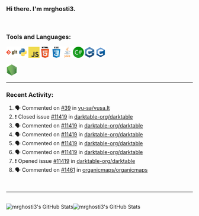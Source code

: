 ### Hi there. I'm mrghosti3.

<br/>

### Tools and Languages:

<img align="left" alt="Git" width="30px" src="https://raw.githubusercontent.com/github/explore/80688e429a7d4ef2fca1e82350fe8e3517d3494d/topics/git/git.png" />

<img align="left" alt="Python" width="30px" src="https://raw.githubusercontent.com/github/explore/80688e429a7d4ef2fca1e82350fe8e3517d3494d/topics/python/python.png" />

<img align="left" alt="JavaScript" width="30px" src="https://raw.githubusercontent.com/github/explore/80688e429a7d4ef2fca1e82350fe8e3517d3494d/topics/javascript/javascript.png" />

<img align="left" alt="HTML5" width="30px" src="https://raw.githubusercontent.com/github/explore/80688e429a7d4ef2fca1e82350fe8e3517d3494d/topics/html/html.png" />

<img align="left" alt="CSS3" width="30px" src="https://raw.githubusercontent.com/github/explore/80688e429a7d4ef2fca1e82350fe8e3517d3494d/topics/css/css.png" />

<img align="left" alt="Java" width="30px" src="https://raw.githubusercontent.com/github/explore/80688e429a7d4ef2fca1e82350fe8e3517d3494d/topics/java/java.png">

<img align="left" alt="C#" width="30px" src="https://raw.githubusercontent.com/github/explore/80688e429a7d4ef2fca1e82350fe8e3517d3494d/topics/csharp/csharp.png"/>

<img align="left" alt="C++" width="30px" src="https://raw.githubusercontent.com/github/explore/80688e429a7d4ef2fca1e82350fe8e3517d3494d/topics/cpp/cpp.png">

<img align="left" alt="C" width="30px" src="https://raw.githubusercontent.com/github/explore/80688e429a7d4ef2fca1e82350fe8e3517d3494d/topics/c/c.png">

<br /><br />

<img align="left" alt="Node.js" width="30px" src="https://raw.githubusercontent.com/github/explore/80688e429a7d4ef2fca1e82350fe8e3517d3494d/topics/nodejs/nodejs.png" />

<br /><br />

---

### Recent Activity:

<!--START_SECTION:activity-->
1. 🗣 Commented on [#39](https://github.com/vu-sa/vusa.lt/issues/39) in [vu-sa/vusa.lt](https://github.com/vu-sa/vusa.lt)
2. ❗️ Closed issue [#11419](https://github.com/darktable-org/darktable/issues/11419) in [darktable-org/darktable](https://github.com/darktable-org/darktable)
3. 🗣 Commented on [#11419](https://github.com/darktable-org/darktable/issues/11419) in [darktable-org/darktable](https://github.com/darktable-org/darktable)
4. 🗣 Commented on [#11419](https://github.com/darktable-org/darktable/issues/11419) in [darktable-org/darktable](https://github.com/darktable-org/darktable)
5. 🗣 Commented on [#11419](https://github.com/darktable-org/darktable/issues/11419) in [darktable-org/darktable](https://github.com/darktable-org/darktable)
6. 🗣 Commented on [#11419](https://github.com/darktable-org/darktable/issues/11419) in [darktable-org/darktable](https://github.com/darktable-org/darktable)
7. ❗️ Opened issue [#11419](https://github.com/darktable-org/darktable/issues/11419) in [darktable-org/darktable](https://github.com/darktable-org/darktable)
8. 🗣 Commented on [#1461](https://github.com/organicmaps/organicmaps/issues/1461) in [organicmaps/organicmaps](https://github.com/organicmaps/organicmaps)
<!--END_SECTION:activity-->

<br />

---

<br />

<img align="left" alt="mrghosti3's GitHub Stats" src="https://github-readme-stats.vercel.app/api?username=mrghosti3&theme=radical&show_icons=true&hide_border=true" />
<img align="left" alt="mrghosti3's GitHub Stats" src="https://github-readme-stats.vercel.app/api/top-langs/?username=mrghosti3&theme=radical&hide_border=true&layout=compact" />
